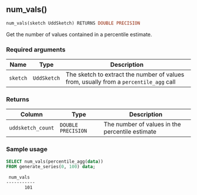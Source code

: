 ## num_vals()

```SQL
num_vals(sketch UddSketch) RETURNS DOUBLE PRECISION
```

Get the number of values contained in a percentile estimate.

### Required arguments

|Name|Type|Description|
|---|---|---|
|`sketch`|`UddSketch`| The sketch to extract the number of values from, usually from a `percentile_agg` call|

### Returns

|Column|Type|Description|
|---|---|---|
|`uddsketch_count`|`DOUBLE PRECISION`|The number of values in the percentile estimate|

### Sample usage

```SQL
SELECT num_vals(percentile_agg(data))
FROM generate_series(0, 100) data;
```
```output
 num_vals
-----------
       101
```

